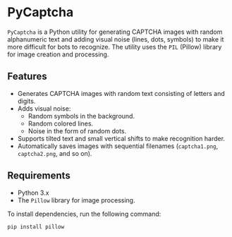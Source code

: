 # PyCaptcha

`PyCaptcha` is a Python utility for generating CAPTCHA images with random alphanumeric text and adding visual noise (lines, dots, symbols) to make it more difficult for bots to recognize. The utility uses the `PIL` (Pillow) library for image creation and processing.

## Features
- Generates CAPTCHA images with random text consisting of letters and digits.
- Adds visual noise:
  - Random symbols in the background.
  - Random colored lines.
  - Noise in the form of random dots.
- Supports tilted text and small vertical shifts to make recognition harder.
- Automatically saves images with sequential filenames (`captcha1.png`, `captcha2.png`, and so on).

## Requirements
- Python 3.x
- The `Pillow` library for image processing.

To install dependencies, run the following command:

```bash
pip install pillow
